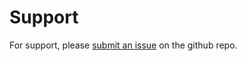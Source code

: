 # Support

For support, please [submit an issue](https://github.com/revrenlove/CSharpUtilities/issues) on the github repo.
